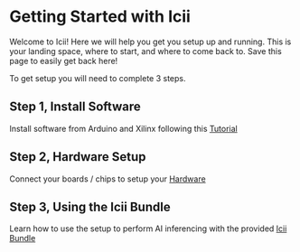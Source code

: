 # Getting Started with Icii

Welcome to Icii! Here we will help you get you setup up and running. This is your landing space, where to start, and where to come back to. Save this page to easily get back here!

 To get setup you will need to complete 3 steps.

## Step 1, Install Software
Install software from Arduino and Xilinx following this [Tutorial](https://github.com/SuperMB/IciiDemos/tree/main/1-%20Getting%20Started/1-%20Software/)

## Step 2, Hardware Setup
Connect your boards / chips to setup your [Hardware](https://github.com/SuperMB/IciiDemos/tree/main/1-%20Getting%20Started/2-%20Hardware/)

## Step 3, Using the Icii Bundle
Learn how to use the setup to perform AI inferencing with the provided [Icii Bundle](https://github.com/SuperMB/IciiDemos/tree/main/1-%20Getting%20Started/3-%20IciiBundle/)
